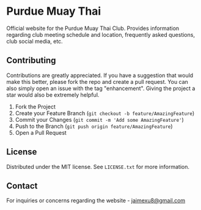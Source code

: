 # Purdue Muay Thai

Official website for the Purdue Muay Thai Club. Provides information regarding club meeting schedule and location, frequently asked questions, club social media, etc.

## Contributing

Contributions are greatly appreciated. If you have a suggestion that would make this better, please fork the repo and create a pull request. You can also simply open an issue with the tag "enhancement". Giving the project a star would also be extremely helpful.

1. Fork the Project
2. Create your Feature Branch (`git checkout -b feature/AmazingFeature`)
3. Commit your Changes (`git commit -m 'Add some AmazingFeature'`)
4. Push to the Branch (`git push origin feature/AmazingFeature`)
5. Open a Pull Request

## License

Distributed under the MIT license. See `LICENSE.txt` for more information.

## Contact

For inquiries or concerns regarding the website - jaimexu8@gmail.com